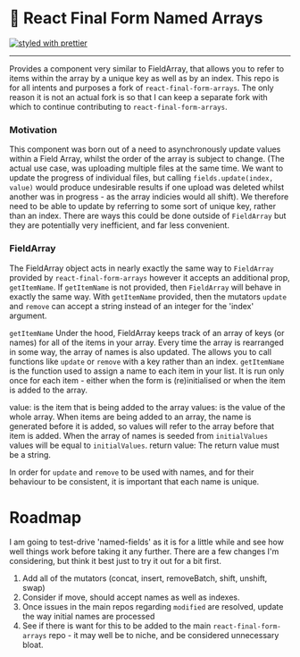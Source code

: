 # 🏁 React Final Form Named Arrays

[![styled with prettier](https://img.shields.io/badge/styled_with-prettier-ff69b4.svg)](https://github.com/prettier/prettier)

---

Provides a component very similar to FieldArray, that allows you to refer to items within the array by a unique key as well as by an index. This repo is for all intents and purposes a fork of `react-final-form-arrays`. The only reason it is not an actual fork is so that I can keep a separate fork with which to continue contributing to `react-final-form-arrays`.

### Motivation

This component was born out of a need to asynchronously update values within a Field Array, whilst the order of the array is subject to change. (The actual use case, was uploading multiple files at the same time. We want to update the progress of individual files, but calling `fields.update(index, value)` would produce undesirable results if one upload was deleted whilst another was in progress - as the array indicies would all shift). We therefore need to be able to update by referring to some sort of unique key, rather than an index. There are ways this could be done outside of `FieldArray` but they are potentially very inefficient, and far less convenient.

### FieldArray

The FieldArray object acts in nearly exactly the same way to `FieldArray` provided by `react-final-form-arrays` however it accepts an additional prop, `getItemName`. If `getItemName` is not provided, then `FieldArray` will behave in exactly the same way. With `getItemName` provided, then the mutators `update` and `remove` can accept a string instead of an integer for the 'index' argument.

`getItemName`
Under the hood, FieldArray keeps track of an array of keys (or names) for all of the items in your array. Every time the array is rearranged in some way, the array of names is also updated. The allows you to call functions like `update` or `remove` with a key rather than an index. `getItemName` is the function used to assign a name to each item in your list. It is run only once for each item - either when the form is (re)initialised or when the item is added to the array.

value: is the item that is being added to the array
values: is the value of the whole array. When items are being added to an array, the name is generated before it is added, so values will refer to the array before that item is added. When the array of names is seeded from `initialValues` values will be equal to `initialValues`.
return value: The return value must be a string.

In order for `update` and `remove` to be used with names, and for their behaviour to be consistent, it is important that each name is unique.

# Roadmap

I am going to test-drive 'named-fields' as it is for a little while and see how well things work before taking it any further. There are a few changes I'm considering, but think it best just to try it out for a bit first.

1. Add all of the mutators (concat, insert, removeBatch, shift, unshift, swap)
2. Consider if move, should accept names as well as indexes.
3. Once issues in the main repos regarding `modified` are resolved, update the way initial names are processed
4. See if there is want for this to be added to the main `react-final-form-arrays` repo - it may well be to niche, and be considered unnecessary bloat.

